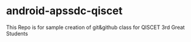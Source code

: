 # android-apssdc-qiscet
This Repo is for sample creation of git&amp;github class for QISCET 3rd Great Students
